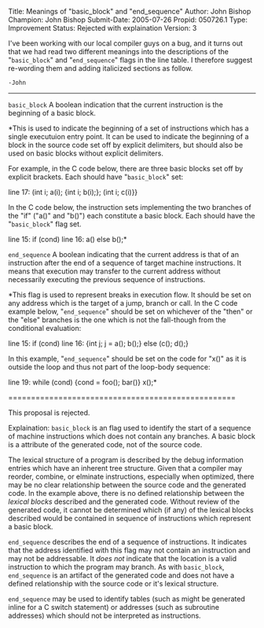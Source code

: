 Title:       Meanings of "basic_block" and "end_sequence"
Author:      John Bishop
Champion:    John Bishop
Submit-Date: 2005-07-26
Propid:      050726.1
Type:        Improvement
Status:      Rejected with explaination
Version:     3

I've been working with our local compiler guys on a bug, and it turns out that we
had read two different meanings into the descriptions of the "`basic_block`" and 
"`end_sequence`" flags in the line table.  I therefore suggest re-wording them and
adding italicized sections as follow.

    -John

----
`basic_block`
   A boolean indication that the current instruction is the beginning of a 
   basic block.

*This is used to indicate the beginning of a set of instructions which has
   a single executuion entry point.  It can be used to indicate the beginning
   of a block in the source code set off by explicit delimiters, but should 
   also be used on basic blocks without explicit delimiters.

   For example, in the C code below, there are three basic blocks set off by
   explicit brackets.  Each should have "`basic_block`" set:

   line 17: (int i; a(i); {int i; b(i);}; (int i; c(i)}}

   In the C code below, the instruction sets implementing the two branches of
   the "if" ("a()" and "b()") each constitute a basic block.  Each should have
   the "`basic_block`" flag set.

   line 15:  if (cond)
   line 16:     a() else b();*


`end_sequence`
   A boolean indicating that the current address is that of an instruction after
   the end of a sequence of target machine instructions.  It means that execution
   may transfer to the current address without necessarily executing the previous
   sequence of instructions.

*This flag is used to represent breaks in execution flow.  It should be set on
   any address which is the target of a jump, branch or call.  In the C code example
   below, "`end_sequence`" should be set on whichever of the "then" or the "else"
   branches is the one which is not the fall-though from the conditional evaluation:
 
   line 15:  if (cond)
   line 16:     {int j; j = a(); b();} else (c(); d();}

   In this example, "`end_sequence`" should be set on the code for "x()" as it is
   outside the loop and thus not part of the loop-body sequence:

   line 19:  while (cond) {cond = foo(); bar()} x();*

==================================================

This proposal is rejected.

Explaination:
  `basic_block` is an flag used to identify the start of a sequence of machine
  instructions which does not contain any branches.  A basic block is a 
  attribute of the generated code, not of the source code.  

  The lexical structure of a program is described by the debug information 
  entries which have an inherent tree structure.  Given that a compiler may 
  reorder, combine, or elminate instructions, especially when optimized, 
  there may be no clear relationship between the source code and the generated 
  code.  In the example above, there is no defined relationship between the
  *lexical blocks* described and the generated code.  Without review of
  the generated code, it cannot be determined which (if any) of the lexical
  blocks described would be contained in sequence of instructions which 
  represent a basic block.

  `end_sequence` describes the end of a sequence of instructions.  It indicates
  that the address identified with this flag may not contain an instruction and
  may not be addressable.  It *does not* indicate that the location is
  a valid instruction to which the program may branch.  As with `basic_block`, 
  `end_sequence` is an artifact of the generated code and does not have a defined 
  relationship with the source code or it's lexical structure.

  `end_sequence` may be used to identify tables (such as might be generated inline
  for a C switch statement) or addresses (such as subroutine addresses) which 
  should not be interpreted as instructions.  

